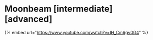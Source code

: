 # Moonbeam \[intermediate] \[advanced]

{% embed url="https://www.youtube.com/watch?v=IH_Cm6gv0G4" %}
